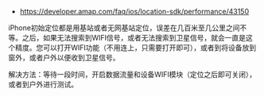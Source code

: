 * https://developer.amap.com/faq/ios/location-sdk/performance/43150

iPhone初始定位都是用基站或者无网基站定位，误差在几百米至几公里之间不等。之后，如果无法搜索到WIFI信号，或者无法搜索到卫星信号，就会一直是这个精度。您可以打开WIFI功能（不用连上，只需要打开即可），或者到将设备放到窗外，或者户外以便收到卫星信号。

解决方法：等待一段时间，开启数据流量和设备WIFI模块（定位之后即可关闭），或者到户外进行测试。